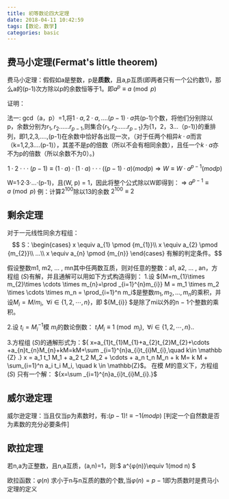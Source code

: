 ```yaml
---
title: 初等数论四大定理
date: 2018-04-11 10:42:59
tags: [数论，数学]
categories: basic
---
```

## 费马小定理(Fermat's little theorem)
费马小定理：假假如a是整数，p是**质数**，且a,p互质(即两者只有一个公约数1)，那么a的(p-1)次方除以p的余数恒等于1。即$a^{p}\equiv a{\pmod {p}}$
<!--more-->

证明：

法一:
  gcd（a，p）=1,将$1\cdot a,2\cdot a,....(p-1)\cdot a$共(p-1)个数，将他们分别除以p，余数分别为$r_{1},r_{2}......r_{p-1}$,则集合{$r_{1},r_{2}......r_{p-1}$}为{1，2，3...（p-1)}的重排列，即1,2,3,....,(p-1)在余数中恰好各出现一次，（对于任两个相异$k\cdot a$而言（k=1,2,3....(p-1)），其差不是p的倍数（所以不会有相同余数），且任一个$k\cdot a$亦不为p的倍数（所以余数不为0）。)
  
   $$1\cdot2\cdot\cdot\cdot(p-1)\equiv(1\cdot a)\cdot(1\cdot a)\cdot\cdot\cdot((p-1)\cdot a)(mod p)\Rightarrow W \equiv W\cdot a^{p-1} (mod p)$$
   
  W=1·2·3·...·(p-1)，且(W, p) = 1，因此将整个公式除以W即得到：
   $\Rightarrow$ $a^{p-1}\equiv a{\pmod {p}}$
  例：计算$2^{100}$除以13的余数
    ${2^{100} \equiv 2}$
## 剩余定理
 对于一元线性同余方程组：
 $$
 S：\begin{cases}
   x \equiv a_{1} \pmod  {m_{1}}\\
   x \equiv a_{2} \pmod  {m_{2}}\\
   ...\\
   x \equiv a_{n} \pmod  {m_{n}}
  \end{cases}
  有解的判定条件。$$ 

假设整数m1, m2, ... , mn其中任两数互质，则对任意的整数：a1, a2, ... , an，方程组 ${(S)}$有解，并且通解可以用如下方式构造得到：
1.设 ${M=m_{1}\times m_{2}\times \cdots \times m_{n}=\prod _{i=1}^{n}m_{i}} M = m_1 \times m_2 \times \cdots \times m_n = \prod_{i=1}^n m_i$是整数$m_1, m_2, ... , m_n$的乘积，并设${M_{i}=M/m_{i},\;\;\forall i\in \{1,2,\cdots ,n\}}$，即 ${M_{i}} $是除了mi以外的n − 1个整数的乘积。

2.设 ${t_{i}=M_{i}^{-1}}$模 ${m_{i}}$的数论倒数： ${t_{i}M_{i}\equiv 1{\pmod {m_{i}}},\;\;\forall i\in \{1,2,\cdots ,n\}.} .$

3.方程组 ${(S)}$的通解形式为：${ x=a_{1}t_{1}M_{1}+a_{2}t_{2}M_{2}+\cdots +a_{n}t_{n}M_{n}+kM=kM+\sum _{i=1}^{n}a_{i}t_{i}M_{i},\quad k\in \mathbb {Z} .} x = a_1 t_1 M_1 + a_2 t_2 M_2 + \cdots + a_n t_n M_n + k M= k M + \sum_{i=1}^n a_i t_i M_i, \quad k \in \mathbb{Z}$。 在模 ${M}$的意义下，方程组 ${(S)}$ 只有一个解： ${x=\sum _{i=1}^{n}a_{i}t_{i}M_{i}.}$

## 威尔逊定理
  威尔逊定理：当且仅当p为素数时，有:$(p-1)!\equiv-1(mod p)$ [判定一个自然数是否为素数的充分必要条件]
## 欧拉定理
  若n,a为正整数，且n,a互质，(a,n)=1，则:$ a^{φ(n)}\equiv 1(mod n) $
  
 欧拉函数：$\varphi(n)$ 求小于n与n互质的数的个数,当$\varphi(n)=p-1$即为质数时是费马小定理的定义
  